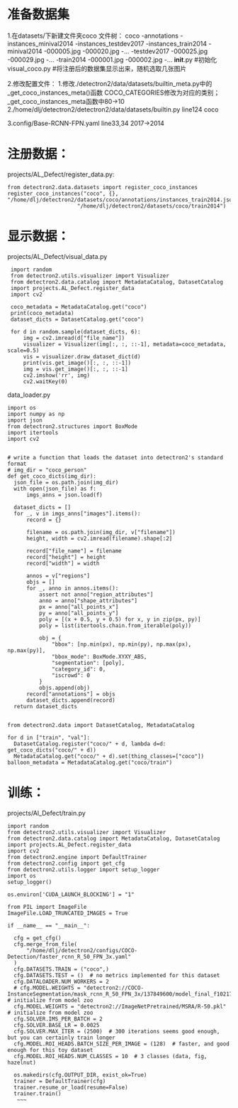 # 准备数据集
1.在datasets/下新建文件夹coco
文件树：
coco 
  -annotations
      -instances_minival2014
      -instances_testdev2017
      -instances_train2014
  -minival2014
      -000005.jpg
      -000020.jpg
      -...
  -testdev2017
      -000025.jpg
      -000029.jpg
      -...
  -train2014
      -000001.jpg
      -000002.jpg
      -...
  __init__.py   #初始化
  visual_coco.py   #将注册后的数据集显示出来，随机选取几张图片
  
  2.修改配置文件：
    1.修改./detectron2/data/datasets/builtin_meta.py中的_get_coco_instances_meta()函数
      COCO_CATEGORIES修改为对应的类别；
      _get_coco_instances_meta函数中80->10
    2./home/dlj/detectron2/detectron2/data/datasets/builtin.py
      line124 coco
  
  3.config/Base-RCNN-FPN.yaml
  line33,34 2017->2014
  
  # 注册数据：
  projects/AL_Defect/register_data.py:
  ~~~
  from detectron2.data.datasets import register_coco_instances
  register_coco_instances("coco", {}, "/home/dlj/detectron2/datasets/coco/annotations/instances_train2014.json",
                        "/home/dlj/detectron2/datasets/coco/train2014")
  ~~~                      
 
 # 显示数据：
 projects/AL_Defect/visual_data.py
 ~~~
  import random
  from detectron2.utils.visualizer import Visualizer
  from detectron2.data.catalog import MetadataCatalog, DatasetCatalog
  import projects.AL_Defect.register_data
  import cv2

  coco_metadata = MetadataCatalog.get("coco")
  print(coco_metadata)
  dataset_dicts = DatasetCatalog.get("coco")

  for d in random.sample(dataset_dicts, 6):
      img = cv2.imread(d["file_name"])
      visualizer = Visualizer(img[:, :, ::-1], metadata=coco_metadata, scale=0.5)
      vis = visualizer.draw_dataset_dict(d)
      print(vis.get_image()[:, :, ::-1])
      img = vis.get_image()[:, :, ::-1]
      cv2.imshow('rr', img)
      cv2.waitKey(0)
  ~~~    
      
  data_loader.py
  ~~~
  import os
import numpy as np
import json
from detectron2.structures import BoxMode
import itertools
import cv2


# write a function that loads the dataset into detectron2's standard format
# img_dir = "coco_person"
def get_coco_dicts(img_dir):
    json_file = os.path.join(img_dir)
    with open(json_file) as f:
        imgs_anns = json.load(f)

    dataset_dicts = []
    for _, v in imgs_anns["images"].items():
        record = {}

        filename = os.path.join(img_dir, v["filename"])
        height, width = cv2.imread(filename).shape[:2]

        record["file_name"] = filename
        record["height"] = height
        record["width"] = width

        annos = v["regions"]
        objs = []
        for _, anno in annos.items():
            assert not anno["region_attributes"]
            anno = anno["shape_attributes"]
            px = anno["all_points_x"]
            py = anno["all_points_y"]
            poly = [(x + 0.5, y + 0.5) for x, y in zip(px, py)]
            poly = list(itertools.chain.from_iterable(poly))

            obj = {
                "bbox": [np.min(px), np.min(py), np.max(px), np.max(py)],
                "bbox_mode": BoxMode.XYXY_ABS,
                "segmentation": [poly],
                "category_id": 0,
                "iscrowd": 0
            }
            objs.append(obj)
        record["annotations"] = objs
        dataset_dicts.append(record)
    return dataset_dicts


from detectron2.data import DatasetCatalog, MetadataCatalog

for d in ["train", "val"]:
    DatasetCatalog.register("coco/" + d, lambda d=d: get_coco_dicts("coco/" + d))
    MetadataCatalog.get("coco/" + d).set(thing_classes=["coco"])
balloon_metadata = MetadataCatalog.get("coco/train")
~~~
      
  # 训练：
  projects/Al_Defect/train.py
  ~~~
  import random
from detectron2.utils.visualizer import Visualizer
from detectron2.data.catalog import MetadataCatalog, DatasetCatalog
import projects.AL_Defect.register_data
import cv2
from detectron2.engine import DefaultTrainer
from detectron2.config import get_cfg
from detectron2.utils.logger import setup_logger
import os
setup_logger()

os.environ['CUDA_LAUNCH_BLOCKING'] = "1"

from PIL import ImageFile
ImageFile.LOAD_TRUNCATED_IMAGES = True

if __name__ == "__main__":

    cfg = get_cfg()
    cfg.merge_from_file(
        "/home/dlj/detectron2/configs/COCO-Detection/faster_rcnn_R_50_FPN_3x.yaml"
    )
    cfg.DATASETS.TRAIN = ("coco",)
    cfg.DATASETS.TEST = ()  # no metrics implemented for this dataset
    cfg.DATALOADER.NUM_WORKERS = 2
    # cfg.MODEL.WEIGHTS = "detectron2://COCO-InstanceSegmentation/mask_rcnn_R_50_FPN_3x/137849600/model_final_f10217.pkl"  # initialize from model zoo
    cfg.MODEL.WEIGHTS = "detectron2://ImageNetPretrained/MSRA/R-50.pkl"  # initialize from model zoo
    cfg.SOLVER.IMS_PER_BATCH = 2
    cfg.SOLVER.BASE_LR = 0.0025
    cfg.SOLVER.MAX_ITER = (2500)  # 300 iterations seems good enough, but you can certainly train longer
    cfg.MODEL.ROI_HEADS.BATCH_SIZE_PER_IMAGE = (128)  # faster, and good enough for this toy dataset
    cfg.MODEL.ROI_HEADS.NUM_CLASSES = 10  # 3 classes (data, fig, hazelnut)

    os.makedirs(cfg.OUTPUT_DIR, exist_ok=True)
    trainer = DefaultTrainer(cfg)
    trainer.resume_or_load(resume=False)
    trainer.train()
     ~~~
    
    

  


  
